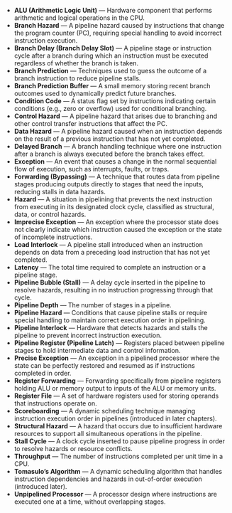 - **ALU (Arithmetic Logic Unit)** — Hardware component that performs arithmetic and logical operations in the CPU.  
- **Branch Hazard** — A pipeline hazard caused by instructions that change the program counter (PC), requiring special handling to avoid incorrect instruction execution.  
- **Branch Delay (Branch Delay Slot)** — A pipeline stage or instruction cycle after a branch during which an instruction must be executed regardless of whether the branch is taken.  
- **Branch Prediction** — Techniques used to guess the outcome of a branch instruction to reduce pipeline stalls.  
- **Branch Prediction Buffer** — A small memory storing recent branch outcomes used to dynamically predict future branches.  
- **Condition Code** — A status flag set by instructions indicating certain conditions (e.g., zero or overflow) used for conditional branching.  
- **Control Hazard** — A pipeline hazard that arises due to branching and other control transfer instructions that affect the PC.  
- **Data Hazard** — A pipeline hazard caused when an instruction depends on the result of a previous instruction that has not yet completed.  
- **Delayed Branch** — A branch handling technique where one instruction after a branch is always executed before the branch takes effect.  
- **Exception** — An event that causes a change in the normal sequential flow of execution, such as interrupts, faults, or traps.  
- **Forwarding (Bypassing)** — A technique that routes data from pipeline stages producing outputs directly to stages that need the inputs, reducing stalls in data hazards.  
- **Hazard** — A situation in pipelining that prevents the next instruction from executing in its designated clock cycle, classified as structural, data, or control hazards.  
- **Imprecise Exception** — An exception where the processor state does not clearly indicate which instruction caused the exception or the state of incomplete instructions.  
- **Load Interlock** — A pipeline stall introduced when an instruction depends on data from a preceding load instruction that has not yet completed.  
- **Latency** — The total time required to complete an instruction or a pipeline stage.  
- **Pipeline Bubble (Stall)** — A delay cycle inserted in the pipeline to resolve hazards, resulting in no instruction progressing through that cycle.  
- **Pipeline Depth** — The number of stages in a pipeline.  
- **Pipeline Hazard** — Conditions that cause pipeline stalls or require special handling to maintain correct execution order in pipelining.  
- **Pipeline Interlock** — Hardware that detects hazards and stalls the pipeline to prevent incorrect instruction execution.  
- **Pipeline Register (Pipeline Latch)** — Registers placed between pipeline stages to hold intermediate data and control information.  
- **Precise Exception** — An exception in a pipelined processor where the state can be perfectly restored and resumed as if instructions completed in order.  
- **Register Forwarding** — Forwarding specifically from pipeline registers holding ALU or memory output to inputs of the ALU or memory units.  
- **Register File** — A set of hardware registers used for storing operands that instructions operate on.  
- **Scoreboarding** — A dynamic scheduling technique managing instruction execution order in pipelines (introduced in later chapters).  
- **Structural Hazard** — A hazard that occurs due to insufficient hardware resources to support all simultaneous operations in the pipeline.  
- **Stall Cycle** — A clock cycle inserted to pause pipeline progress in order to resolve hazards or resource conflicts.  
- **Throughput** — The number of instructions completed per unit time in a CPU.  
- **Tomasulo’s Algorithm** — A dynamic scheduling algorithm that handles instruction dependencies and hazards in out-of-order execution (introduced later).  
- **Unpipelined Processor** — A processor design where instructions are executed one at a time, without overlapping stages.
